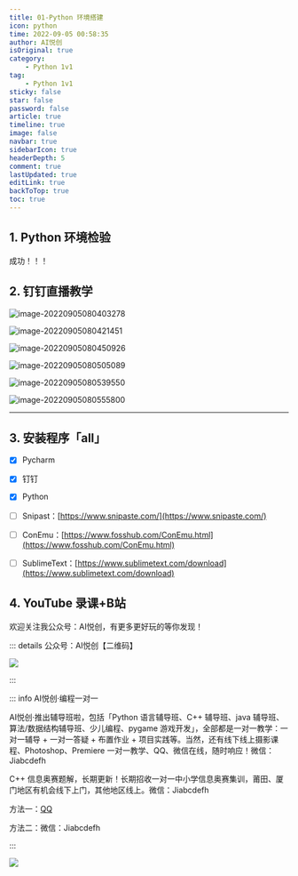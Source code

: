 ```yaml
---
title: 01-Python 环境搭建
icon: python
time: 2022-09-05 00:58:35
author: AI悦创
isOriginal: true
category: 
    - Python 1v1
tag:
    - Python 1v1
sticky: false
star: false
password: false
article: true
timeline: true
image: false
navbar: true
sidebarIcon: true
headerDepth: 5
comment: true
lastUpdated: true
editLink: true
backToTop: true
toc: true
---
```


## 1. Python 环境检验

成功！！！

## 2. 钉钉直播教学

![image-20220905080403278](./01.assets/image-20220905080403278.png)

![image-20220905080421451](./01.assets/image-20220905080421451.png)

![image-20220905080450926](./01.assets/image-20220905080450926.png)

![image-20220905080505089](./01.assets/image-20220905080505089.png)

![image-20220905080539550](./01.assets/image-20220905080539550.png)

![image-20220905080555800](./01.assets/image-20220905080555800.png)

---

## 3. 安装程序「all」

- [x] Pycharm
- [x] 钉钉
- [x] Python
- [ ] Snipast：[https://www.snipaste.com/](https://www.snipaste.com/)
- [ ] ConEmu：[https://www.fosshub.com/ConEmu.html](https://www.fosshub.com/ConEmu.html)
- [ ] SublimeText：[https://www.sublimetext.com/download](https://www.sublimetext.com/download)



## 4. YouTube 录课+B站







欢迎关注我公众号：AI悦创，有更多更好玩的等你发现！

::: details 公众号：AI悦创【二维码】

![](/gzh.jpg)

:::

::: info AI悦创·编程一对一

AI悦创·推出辅导班啦，包括「Python 语言辅导班、C++ 辅导班、java 辅导班、算法/数据结构辅导班、少儿编程、pygame 游戏开发」，全部都是一对一教学：一对一辅导 + 一对一答疑 + 布置作业 + 项目实践等。当然，还有线下线上摄影课程、Photoshop、Premiere 一对一教学、QQ、微信在线，随时响应！微信：Jiabcdefh

C++ 信息奥赛题解，长期更新！长期招收一对一中小学信息奥赛集训，莆田、厦门地区有机会线下上门，其他地区线上。微信：Jiabcdefh

方法一：[QQ](http://wpa.qq.com/msgrd?v=3&uin=1432803776&site=qq&menu=yes)

方法二：微信：Jiabcdefh

:::

![](/zsxq.jpg)
